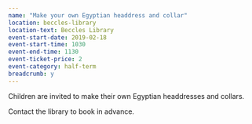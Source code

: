 ```yaml
---
name: "Make your own Egyptian headdress and collar"
location: beccles-library
location-text: Beccles Library
event-start-date: 2019-02-18
event-start-time: 1030
event-end-time: 1130
event-ticket-price: 2
event-category: half-term
breadcrumb: y
---
```


Children are invited to make their own Egyptian headdresses and collars.

Contact the library to book in advance.
